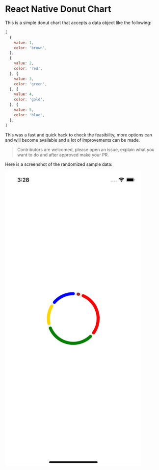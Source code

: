 # React Native Donut Chart


This is a simple donut chart that accepts a data object like the following:
```js
[
  {
    value: 1,
    color: 'brown',
  },
  {
    value: 2,
    color: 'red',
  }, {
    value: 3,
    color: 'green',
  }, {
    value: 4,
    color: 'gold',
  }, {
    value: 5,
    color: 'blue',
  },
]
```

This was a fast and quick hack to check the feasibility, more options can and will become available and a lot of improvements can be made.

>Contributors are welcomed, please open an issue, explain what you want to do and after approved make your PR.

Here is a screenshot of the randomized sample data:

<img src="screenshot.png" alt="Simulator screenshot" width="444"/>
